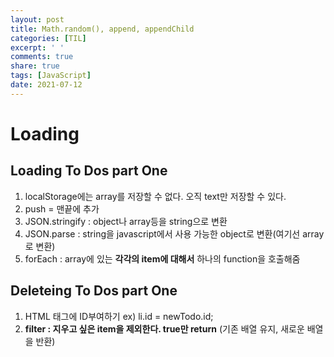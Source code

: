 ```yaml
---
layout: post
title: Math.random(), append, appendChild
categories: [TIL]
excerpt: ' '
comments: true
share: true
tags: [JavaScript]
date: 2021-07-12
---
```


# Loading

## Loading To Dos part One

1. localStorage에는 array를 저장할 수 없다. 오직 text만 저장할 수 있다.
2. push = 맨끝에 추가
3. JSON.stringify : object나 array등을 string으로 변환
4. JSON.parse : string을 javascript에서 사용 가능한 object로 변환(여기선 array로 변환)
5. forEach : array에 있는 **각각의 item에 대해서** 하나의 function을 호출해줌

## Deleteing To Dos part One

1. HTML 태그에 ID부여하기 ex) li.id = newTodo.id;
2. **filter : 지우고 싶은 item을 제외한다. true만 return** (기존 배열 유지, 새로운 배열을 반환)